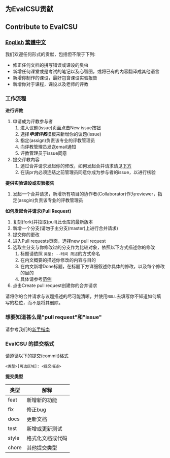 ## 为EvalCSU贡献
## Contribute to EvalCSU
### [English](CONTRIBUTION.md) [繁體中文](CONTRIBUTION_zh_tradition.md)

我们欢迎任何形式的贡献，包括但不限于下列:

- 修正任何文档的拼写错误或课设的臭虫
- 新增任何课堂或是考试的笔记以及心智图，或将已有的内容翻译成其他语言
- 新增你制作的课设，最好包含课设实验报告
- 新增你对于课程，课设以及老师的评教

### 工作流程
**进行评教**
1. 申请成为评教参与者
   1. 进入议题(issue)页面点击New issue按钮
   2. 选择***申请评教***模板来新增你的议题(issue)
   3. 指定(assign)负责该专业的评教管理员
   4. 向评教管理员发送email通知
   5. 评教管理员于issue同意
2. 提交评教内容
   1. 透过合并请求发起你的修改，如何发起合并请求请见[下方](#28-)
   2. 在该pr内必须连结之前管理员同意你成为参与者的issue，以进行核验

**提供实验课设或实验报告**
 
1. 发起一个合并请求，新增所有项目的协作者(Collaborator)作为reviewer，指定(assgin)负责该专业的评教管理员

**如何发起合并请求(Pull Request)**

1. 复刻(fork)并拉取(pull)此仓库的最新版本
2. 新增一个分支(请勿于主分支(master)上进行合并请求)
3. 提交你的更改
4. 进入Pull requests页面，选择new pull request
5. 选取主分支与你修改过的分支作为比较对象，依照以下方式描述你的修改
   1. 标题请依照 ```类型: --时间 简述```的方式命名
   2. 在内文概要的描述你修改的内容与目的
   3. 在内文新增Done标题，在标题下方详细叙述你具体的修改，以及每个修改的目的
   4. 具体请参考[范例](https://github.com/Jacob953/evalcsu/pull/3)
6. 点击Create pull request创建你的合并请求

请将你的合并请求与议题描述的尽可能清晰，并使用`NULL`去填写你不知道如何填写的栏位，而不是将其删除。

### 想要知道甚么是"pull request"和"issue"
请参考我们的[新手指南](NOOBGUIDE.md)

### EvalCSU 的提交格式

请遵循以下的提交(commit)格式

```
<类型>[可选区域]: <提交描述>
```

**提交类型**

  <table margin="center">
    <thead>
        <tr>
            <th>类型</th>
          	<th>解释</th>
        </tr>
    </thead>
    <tbody>
        <tr>
            <td>feat</td>
            <td>新增新的功能</td>
        </tr>
      	<tr>
            <td>fix</td>
            <td>修正bug</td>
     		</tr>
     	 	<tr>
            <td>docs</td>
            <td>更新文档</td>
      	</tr>
      	<tr>
            <td>test</td>
            <td>新增或更新测试</td>
      	</tr>
      	<tr>
            <td>style</td>
            <td>格式化文档或代码</td>
      	</tr>
      	<tr>
            <td>chore</td>
            <td>其他提交类型</td>
      	</tr>
    </tbody>
  </table>
</div>

